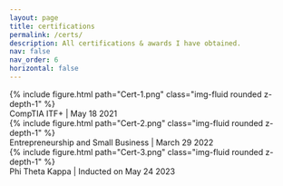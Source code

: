 ```yaml
---
layout: page
title: certifications
permalink: /certs/
description: All certifications & awards I have obtained.
nav: false
nav_order: 6
horizontal: false
---
```


<div class="row mt-3">
    <div class="col-sm mt-3 mt-md-0">
        {% include figure.html path="Cert-1.png" class="img-fluid rounded z-depth-1" %}
    </div>
</div>
<div class="caption">
    CompTIA ITF+ | May 18 2021
</div>

<div class="row mt-3">
    <div class="col-sm mt-3 mt-md-0">
        {% include figure.html path="Cert-2.png" class="img-fluid rounded z-depth-1" %}
    </div>
</div>
<div class="caption">
    Entrepreneurship and Small Business | March 29 2022
</div>

<div class="row mt-3">
    <div class="col-sm mt-3 mt-md-0">
        {% include figure.html path="Cert-3.png" class="img-fluid rounded z-depth-1" %}
    </div>
</div>
<div class="caption">
    Phi Theta Kappa | Inducted on May 24 2023
</div>